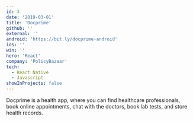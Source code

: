```yaml
---
id: 3
date: '2019-03-01'
title: 'Docprime'
github: ''
external: ''
android: 'https://bit.ly/docprime-android'
ios: ''
win: ''
hero: 'React'
company: 'PolicyBazaar'
tech:
  - React Native
  - Javascript
showInProjects: false
---
```


Docprime is a health app, where you can find healthcare professionals, book online appointments, chat with the doctors, book lab tests, and store health records.
